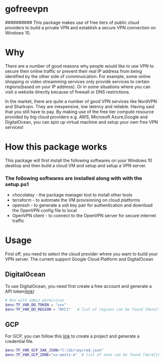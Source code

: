 # gofreevpn
##########
This package makes use of free tiers of public cloud providers to build a private VPN and establish a secure VPN connection on Windows 10.

# Why

There are a number of good reasons why people would like to use VPN to secure their online traffic or prevent their real IP address from being identified by the other side of commnuication. For example, some online shopping or video streamming services only provide services to certain regions(based on your IP address). Or in some situations where you can visit a website directly because of firewall or DNS restrictions.

In the market, there are quite a number of good VPN services like NordVPN and Sharkvpn. They are inexpensive, low latency and reliable. Having said that you still have to pay. By making use of the free tier compute resource provided by big cloud providers e.g. AWS, Microsoft Azure,Google and DigitalOcean, you can spin up virtual machine and setup your own free VPN services!


# How this package works
This package will first install the following softwares on your Windows 10 desktop and then build a cloud VM and setup and setup a VPN server.

### The following softwares are installed along with with the setup.ps1

* chocolatey - the package manager tool to install other tools
* terraform - to automate the VM provisioning on cloud platforms
* openssh - to generate a ssh key pair for authentication and download the OpenVPN config file to local
* OpenVPN client - to connect to the OpenVPN server for secure internet traffic


# Usage
First off, you need to select the cloud provider where you want to build your VPN server. The current support Google Cloud Platform and DigitalOcean

## DigitalOcean
To use DigitalOcean, you need first create a free account and generate a API token([link](https://www.digitalocean.com/docs/api/create-personal-access-token/))

``` Powershell
# Run with admin permission
$env:TF_VAR_DO_TOKEN = "xxx"
$env:TF_VAR_DO_REGION = "NYC1"   # list of regions can be found [here](https://www.digitalocean.com/docs/platform/availability-matrix/)
```

## GCP
For GCP, you can follow this [link](https://cloud.google.com/community/tutorials/getting-started-on-gcp-with-terraform) to create a project and generate a credential file.

``` Powershell
$env:TF_VAR_GCP_SAK_JSON="C:\dir\mycred.json"
$env:TF_VAR_GCP_ZONE="us-west1-a"  # list of zone can be found [here](https://cloud.google.com/about/locations/)
```
